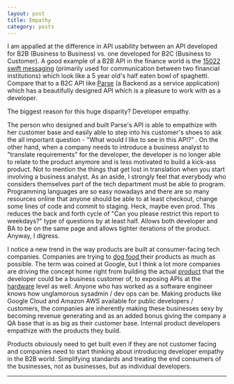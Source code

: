 ```yaml
---
layout: post
title: Empathy
category: posts
---
```


I am appalled at the difference in API usability between an API developed for B2B (Business to Business) vs. one developed for B2C (Business to Customer). A good example of a B2B API in the finance world is the <a href ="http://www.swift.com/products_services/by_type/messaging/index">15022 swift messaging</a> (primarily used for communication between two financial institutions) which look like a 5 year old's half eaten bowl of spaghetti. Compare that to a B2C API like  <a href ="https://parse.com/docs/rest">Parse</a> (a Backend as a service application) which has a beautifully designed API which is a pleasure to work with as a developer. 

The biggest reason for this huge disparity? Developer empathy. 

The person who designed and built Parse's API is able to empathize with her customer base and easily able to step into his customer's shoes to ask the all important question - "What would I like to see in this API?" . On the other hand, when a company needs to introduce a business analyst to "translate requirements" for the developer, the developer is no longer able to relate to the product anymore and is less motivated to build a kick-ass product. Not to mention the things that get lost in translation when you start involving a business analyst. As an aside, I strongly feel that everybody who considers themselves part of the tech department must be able to program. Programming languages are so easy nowadays and there are so many resources online that anyone should be able to at least checkout, change some lines of code and commit to staging. Heck, maybe even prod. This reduces the back and forth cycle of "Can you please restrict this report to weekdays?" type of questions by at least half. Allows both developer and BA to be on the same page and allows tighter iterations of the product. Anyway, I digress.

I notice a new trend in the way products are built at consumer-facing tech companies. Companies are trying to <a href="http://en.wikipedia.org/wiki/Eating_your_own_dog_food"> dog food </a> their products as much as possible. The term was coined at Google, but I think a lot more companies are driving the concept home right from building the actual <a href ="https://www.gmail.com">product</a> that the developer could be a business customer of, to exposing APIs at the <a href ="https://cloud.google.com/ ">hardware</a> level as well. Anyone who has worked as a software engineer knows how unglamorous sysadmin / dev ops can be. Making products like Google Cloud and Amazon AWS available for public developers / customers, the companies are inherently making these businesses sexy by becoming revenue generating and as an added bonus giving the company a QA base that is as big as their customer base. Internal product developers empathize with the products they build. 

Products obviously need to get built even if they are not customer facing and companies need to start thinking about introducing developer empathy in the B2B world. Simplifying standards and treating the end consumers of the businesses, not as businesses, but as individual developers. 

---